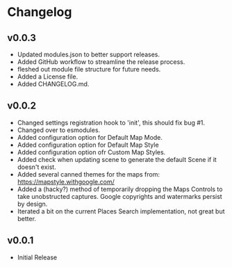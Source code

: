 # Changelog

## v0.0.3

- Updated modules.json to better support releases. 
- Added GitHub workflow to streamline the release process.
- fleshed out module file structure for future needs.
- Added a License file.
- Added CHANGELOG.md.

## v0.0.2

- Changed settings registration hook to 'init', this should fix bug #1.
- Changed over to esmodules.
- Added configuration option for Default Map Mode.
- Added configuration option for Default Map Style
- Added configuration option ofr Custom Map Styles.
- Added check when updating scene to generate the default Scene if it doesn't exist.
- Added several canned themes for the maps from: https://mapstyle.withgoogle.com/
- Added a (hacky?) method of temporarily dropping the Maps Controls to take unobstructed captures. Google copyrights and watermarks persist by design.
- Iterated a bit on the current Places Search implementation, not great but better. 

## v0.0.1

- Initial Release
